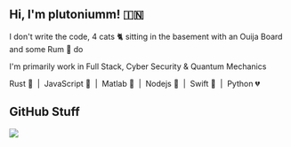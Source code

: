 ## Hi, I'm plutoniumm! 🇮🇳
I don't write the code, 4 cats 🐈‍ sitting in the basement with an Ouija Board and some Rum 🍾 do

I'm primarily work in Full Stack, Cyber Security & Quantum Mechanics 

Rust 🤎 &nbsp;|&nbsp;
JavaScript 💛 &nbsp;|&nbsp;
Matlab 💙 &nbsp;|&nbsp;
Nodejs 💚 &nbsp;|&nbsp;
Swift 🧡 &nbsp;|&nbsp;
Python 💔 &nbsp;

## GitHub Stuff
<img align="center" src="https://github-readme-stats.vercel.app/api/top-langs/?username=plutoniumm&theme=dark&hide=Shell,HTML,CSS,SCSS,Dockerfile&langs_count=10&layout=compact" />
